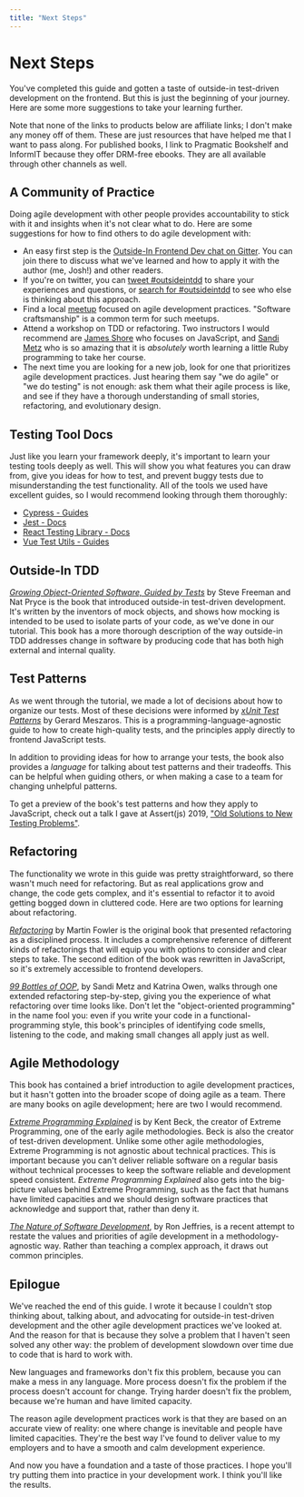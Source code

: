 ```yaml
---
title: "Next Steps"
---
```


# Next Steps

You've completed this guide and gotten a taste of outside-in test-driven development on the frontend. But this is just the beginning of your journey. Here are some more suggestions to take your learning further.

Note that none of the links to products below are affiliate links; I don't make any money off of them. These are just resources that have helped me that I want to pass along. For published books, I link to Pragmatic Bookshelf and InformIT because they offer DRM-free ebooks. They are all available through other channels as well.

## A Community of Practice
Doing agile development with other people provides accountability to stick with it and insights when it's not clear what to do. Here are some suggestions for how to find others to do agile development with:

- An easy first step is the [Outside-In Frontend Dev chat on Gitter](https://gitter.im/outsideindev/community). You can join there to discuss what we've learned and how to apply it with the author (me, Josh!) and other readers.
- If you're on twitter, you can <a href="https://twitter.com/intent/tweet?button_hashtag=outsideintdd&ref_src=twsrc%5Etfw" data-show-count="false">tweet #outsideintdd</a> to share your experiences and questions, or <a href="https://twitter.com/search?lang=en&q=(%23outsideintdd)&src=typed_query">search for #outsideintdd</a> to see who else is thinking about this approach.
- Find a local [meetup](https://www.meetup.com/) focused on agile development practices. "Software craftsmanship" is a common term for such meetups.
- Attend a workshop on TDD or refactoring. Two instructors I would recommend are [James Shore](https://www.jamesshore.com/Calendar/) who focuses on JavaScript, and [Sandi Metz](https://www.sandimetz.com/courses) who is so amazing that it is *absolutely* worth learning a little Ruby programming to take her course.
- The next time you are looking for a new job, look for one that prioritizes agile development practices. Just hearing them say "we do agile" or "we do testing" is not enough: ask them what their agile process is like, and see if they have a thorough understanding of small stories, refactoring, and evolutionary design.

## Testing Tool Docs
Just like you learn your framework deeply, it's important to learn your testing tools deeply as well. This will show you what features you can draw from, give you ideas for how to test, and prevent buggy tests due to misunderstanding the test functionality. All of the tools we used have excellent guides, so I would recommend looking through them thoroughly:

- [Cypress - Guides][cypress]
- [Jest - Docs][jest]
- [React Testing Library - Docs][rtl]
- [Vue Test Utils - Guides][vue-test-utils]


## Outside-In TDD
[*Growing Object-Oriented Software, Guided by Tests*][goos] by Steve Freeman and Nat Pryce is the book that introduced outside-in test-driven development. It's written by the inventors of mock objects, and shows how mocking is intended to be used to isolate parts of your code, as we've done in our tutorial. This book has a more thorough description of the way outside-in TDD addresses change in software by producing code that has both high external and internal quality.

## Test Patterns
As we went through the tutorial, we made a lot of decisions about how to organize our tests. Most of these decisions were informed by [*xUnit Test Patterns*][xunit-test-patterns] by Gerard Meszaros. This is a programming-language-agnostic guide to how to create high-quality tests, and the principles apply directly to frontend JavaScript tests.

In addition to providing ideas for how to arrange your tests, the book also provides a *language* for talking about test patterns and their tradeoffs. This can be helpful when guiding others, or when making a case to a team for changing unhelpful patterns.

To get a preview of the book's test patterns and how they apply to JavaScript, check out a talk I gave at Assert(js) 2019, ["Old Solutions to New Testing Problems"][old-solutions].


## Refactoring
The functionality we wrote in this guide was pretty straightforward, so there wasn't much need for refactoring. But as real applications grow and change, the code gets complex, and it's essential to refactor it to avoid getting bogged down in cluttered code. Here are two options for learning about refactoring.

[*Refactoring*][refactoring] by Martin Fowler is the original book that presented refactoring as a disciplined process. It includes a comprehensive reference of different kinds of refactorings that will equip you with options to consider and clear steps to take. The second edition of the book was rewritten in JavaScript, so it's extremely accessible to frontend developers.

[*99 Bottles of OOP*][99-bottles], by Sandi Metz and Katrina Owen, walks through one extended refactoring step-by-step, giving you the experience of what refactoring over time looks like. Don't let the "object-oriented programming" in the name fool you: even if you write your code in a functional-programming style, this book's principles of identifying code smells, listening to the code, and making small changes all apply just as well.


## Agile Methodology
This book has contained a brief introduction to agile development practices, but it hasn't gotten into the broader scope of doing agile as a team. There are many books on agile development; here are two I would recommend.

[*Extreme Programming Explained*][xp-explained] is by Kent Beck, the creator of Extreme Programming, one of the early agile methodologies. Beck is also the creator of test-driven development. Unlike some other agile methodologies, Extreme Programming is not agnostic about technical practices. This is important because you can't deliver reliable software on a regular basis without technical processes to keep the software reliable and development speed consistent. *Extreme Programming Explained* also gets into the big-picture values behind Extreme Programming, such as the fact that humans have limited capacities and we should design software practices that acknowledge and support that, rather than deny it.

[*The Nature of Software Development*][nature-sw-dev], by Ron Jeffries, is a recent attempt to restate the values and priorities of agile development in a methodology-agnostic way. Rather than teaching a complex approach, it draws out common principles.

## Epilogue
We've reached the end of this guide. I wrote it because I couldn't stop thinking about, talking about, and advocating for outside-in test-driven development and the other agile development practices we've looked at. And the reason for that is because they solve a problem that I haven't seen solved any other way: the problem of development slowdown over time due to code that is hard to work with.

New languages and frameworks don't fix this problem, because you can make a mess in any language. More process doesn't fix the problem if the process doesn't account for change. Trying harder doesn't fix the problem, because we're human and have limited capacity.

The reason agile development practices work is that they are based on an accurate view of reality: one where change is inevitable and people have limited capacities. They're the best way I've found to deliver value to my employers and to have a smooth and calm development experience.

And now you have a foundation and a taste of those practices. I hope you'll try putting them into practice in your development work. I think you'll like the results.


[99-bottles]: https://www.sandimetz.com/99bottles
[cypress]: https://docs.cypress.io/guides/overview/why-cypress.html
[jest]: https://jestjs.io/docs/en/getting-started
[goos]: https://www.informit.com/store/growing-object-oriented-software-guided-by-tests-9780321503626
[nature-sw-dev]: https://pragprog.com/book/rjnsd/the-nature-of-software-development
[old-solutions]: https://youtu.be/OwbgFbr83Jk
[refactoring]: https://www.informit.com/store/refactoring-improving-the-design-of-existing-code-9780134757711
[rtl]: https://testing-library.com/docs/react-testing-library/intro
[vue-test-utils]: https://vue-test-utils.vuejs.org/guides/
[xp-explained]: https://www.informit.com/store/extreme-programming-explained-embrace-change-9780321278654
[xunit-test-patterns]: https://www.informit.com/store/xunit-test-patterns-refactoring-test-code-9780131495050
